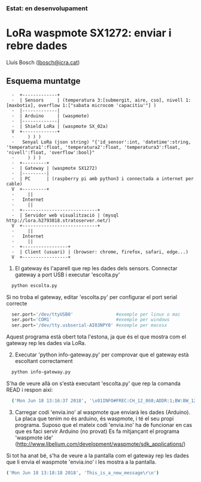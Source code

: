 ### Estat: en desenvolupament

# LoRa waspmote SX1272: enviar i rebre dades
Lluís Bosch (lbosch@icra.cat)

## Esquema muntatge
```
  ·  +-------------+
  ·  | Sensors     | (temperatura 3:[submergit, aire, cso], nivell 1:[maxbotix], overflow 1:["sabata microcom 'capacitiu'"] )
  ·  |-------------|
  ·  | Arduino     | (waspmote)
  ·  |-------------|
  ·  | Shield LoRa | (waspmote SX_02a)
  V  +-------------+
  ·     ) ) )
  ·   Senyal LoRa (json string) "{'id_sensor':int, 'datetime':string, 'temperatura1':float, 'temperatura2':float, 'temperatura3':float, 'nivell':float, 'overflow':bool}"
  ·     ) ) )
  ·  +---------+
  ·  | Gateway | (waspmote SX1272)
  ·  |---------|
  ·  | PC      | (raspberry pi amb python3 i connectada a internet per cable)
  V  +---------+
  ·     ||
  ·   Internet
  ·     ||
  ·  +----------------------------+
  ·  | Servidor web visualització | (mysql http://lora.h2793818.stratoserver.net/)
  V  +----------------------------+
  ·     ||
  ·   Internet
  ·     ||
  ·  +-----------------+
  ·  | Client (usuari) | (browser: chrome, firefox, safari, edge...)
  V  +-----------------+
```

1. El gateway és l'aparell que rep les dades dels sensors. Connectar gateway a port USB i executar 'escolta.py'
  ```bash
    python escolta.py
  ```
  Si no troba el gateway, editar 'escolta.py' per configurar el port serial correcte
  ```python
    ser.port='/dev/ttyUSB0'                #exemple per linux o mac
    ser.port='COM1'                        #exemple per windows
    ser.port='/dev/tty.usbserial-AI03NPY0' #exemple per macosx
  ```

  Aquest programa està obert tota l'estona, ja que és el que mostra com el gateway rep les dades via LoRa.

2. Executar 'python info-gateway.py' per comprovar que el gateway està escoltant correctament
  ```bash
    python info-gateway.py
  ```
S'ha de veure allà on s'està executant 'escolta.py' que rep la comanda READ i respon així:
```bash
  ('Mon Jun 18 13:16:37 2018', '\x01INFO#FREC:CH_12_868;ADDR:1;BW:BW_125;CR:CR_5;SF:SF_12;SNR:0;RSSI:-110;RSSI_PACKET:119;VER:0.13\r\n27C0\x04')
```

3. Carregar codi 'envia.ino' al waspmote que enviarà les dades (Arduino).
La placa que tenim no és arduino, és waspmote, i té el seu propi programa.
Suposo que el mateix codi 'envia.ino' ha de funcionar en cas que es faci servir Arduino (no provat)
Es fa mitjançant el programa 'waspmote ide' (http://www.libelium.com/development/waspmote/sdk_applications/)

Si tot ha anat bé, s'ha de veure a la pantalla com el gateway rep les dades que li envia el waspmote 'envia.ino' i les mostra a la pantalla.

```bash
('Mon Jun 18 13:18:18 2018', 'This_is_a_new_message\r\n')
```
